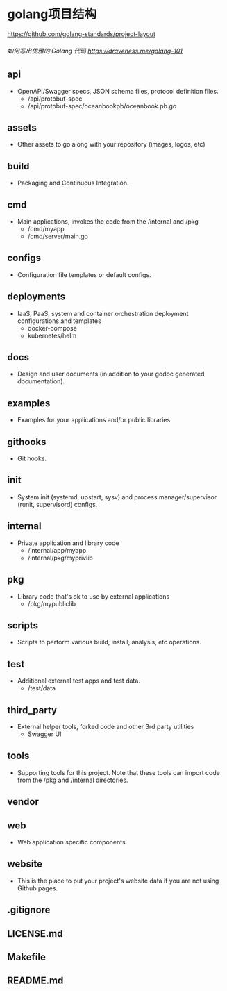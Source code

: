 # golang项目结构
https://github.com/golang-standards/project-layout

###### 如何写出优雅的 Golang 代码 https://draveness.me/golang-101

## api
* OpenAPI/Swagger specs, JSON schema files, protocol definition files. 
  * /api/protobuf-spec 
  * /api/protobuf-spec/oceanbookpb/oceanbook.pb.go
## assets          
* Other assets to go along with your repository (images, logos, etc)
## build           
* Packaging and Continuous Integration.
## cmd             
* Main applications, invokes the code from the /internal and /pkg
  * /cmd/myapp
  * /cmd/server/main.go
## configs         
* Configuration file templates or default configs.
## deployments     
* IaaS, PaaS, system and container orchestration deployment configurations and templates 
  * docker-compose
  * kubernetes/helm
## docs            
* Design and user documents (in addition to your godoc generated documentation).
## examples        
* Examples for your applications and/or public libraries
## githooks        
* Git hooks.
## init            
* System init (systemd, upstart, sysv) and process manager/supervisor (runit, supervisord) configs.
## internal        
* Private application and library code
  * /internal/app/myapp
  * /internal/pkg/myprivlib
## pkg             
* Library code that's ok to use by external applications
  * /pkg/mypubliclib
## scripts         
* Scripts to perform various build, install, analysis, etc operations.
## test            
* Additional external test apps and test data. 
  * /test/data
## third_party     
* External helper tools, forked code and other 3rd party utilities  
  * Swagger UI
## tools           
* Supporting tools for this project. Note that these tools can import code from the /pkg and /internal directories.
## vendor
## web             
* Web application specific components
## website         
* This is the place to put your project's website data if you are not using Github pages.
## .gitignore
## LICENSE.md
## Makefile
## README.md